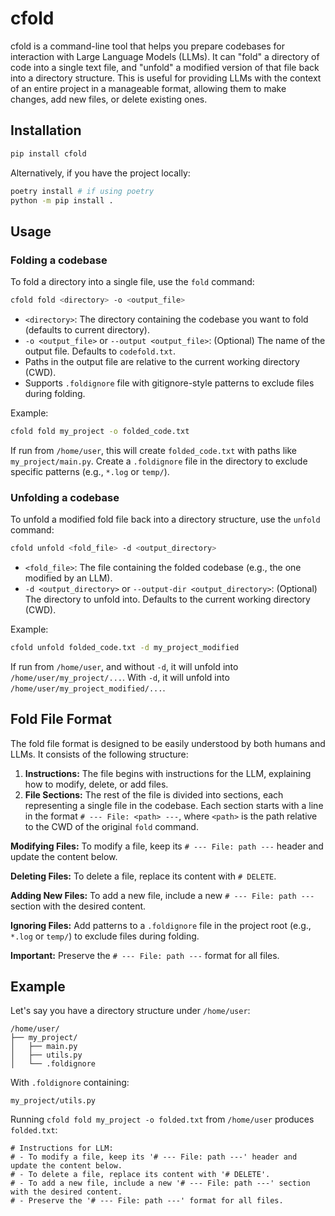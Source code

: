 # cfold

cfold is a command-line tool that helps you prepare codebases for interaction with Large Language Models (LLMs). It can "fold" a directory of code into a single text file, and "unfold" a modified version of that file back into a directory structure. This is useful for providing LLMs with the context of an entire project in a manageable format, allowing them to make changes, add new files, or delete existing ones.

## Installation

```bash
pip install cfold
```

Alternatively, if you have the project locally:

```bash
poetry install # if using poetry
python -m pip install .
```

## Usage

### Folding a codebase

To fold a directory into a single file, use the `fold` command:

```bash
cfold fold <directory> -o <output_file>
```

*   `<directory>`: The directory containing the codebase you want to fold (defaults to current directory).
*   `-o <output_file>` or `--output <output_file>`: (Optional) The name of the output file. Defaults to `codefold.txt`.
*   Paths in the output file are relative to the current working directory (CWD).
*   Supports `.foldignore` file with gitignore-style patterns to exclude files during folding.

Example:

```bash
cfold fold my_project -o folded_code.txt
```

If run from `/home/user`, this will create `folded_code.txt` with paths like `my_project/main.py`. Create a `.foldignore` file in the directory to exclude specific patterns (e.g., `*.log` or `temp/`).

### Unfolding a codebase

To unfold a modified fold file back into a directory structure, use the `unfold` command:

```bash
cfold unfold <fold_file> -d <output_directory>
```

*   `<fold_file>`: The file containing the folded codebase (e.g., the one modified by an LLM).
*   `-d <output_directory>` or `--output-dir <output_directory>`: (Optional) The directory to unfold into. Defaults to the current working directory (CWD).

Example:

```bash
cfold unfold folded_code.txt -d my_project_modified
```

If run from `/home/user`, and without `-d`, it will unfold into `/home/user/my_project/...`. With `-d`, it will unfold into `/home/user/my_project_modified/...`.

## Fold File Format

The fold file format is designed to be easily understood by both humans and LLMs. It consists of the following structure:

1.  **Instructions:** The file begins with instructions for the LLM, explaining how to modify, delete, or add files.
2.  **File Sections:** The rest of the file is divided into sections, each representing a single file in the codebase. Each section starts with a line in the format `# --- File: <path> ---`, where `<path>` is the path relative to the CWD of the original `fold` command.

**Modifying Files:** To modify a file, keep its `# --- File: path ---` header and update the content below.

**Deleting Files:** To delete a file, replace its content with `# DELETE`.

**Adding New Files:** To add a new file, include a new `# --- File: path ---` section with the desired content.

**Ignoring Files:** Add patterns to a `.foldignore` file in the project root (e.g., `*.log` or `temp/`) to exclude files during folding.

**Important:** Preserve the `# --- File: path ---` format for all files.

## Example

Let's say you have a directory structure under `/home/user`:
```
/home/user/
├── my_project/
│   ├── main.py
│   ├── utils.py
│   └── .foldignore
```

With `.foldignore` containing:
```
my_project/utils.py
```

Running `cfold fold my_project -o folded.txt` from `/home/user` produces `folded.txt`:
```
# Instructions for LLM:
# - To modify a file, keep its '# --- File: path ---' header and update the content below.
# - To delete a file, replace its content with '# DELETE'.
# - To add a new file, include a new '# --- File: path ---' section with the desired content.
# - Preserve the '# --- File: path ---' format for all files.